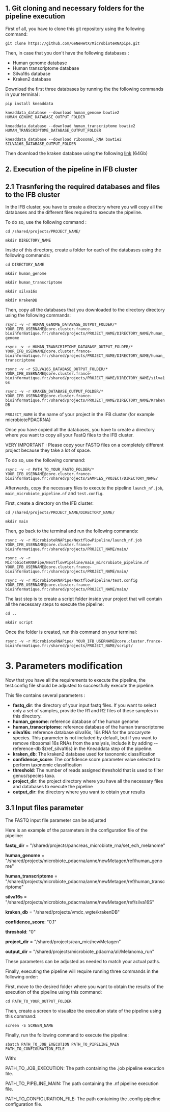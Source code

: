 ## 1. Git cloning and necessary folders for the pipeline execution

First of all, you have to clone this git repository using the following command:

`git clone https://github.com/GeNeHetX/MicrobioteRNApipe.git `

Then, in case that you don't have the following databases :

- Human genome database 
- Human transcriptome database 
- Silva16s database
- Kraken2 database

Download the first three databases by running the  the following commands in your terminal : 

`pip install kneaddata`

`kneaddata_database --download human_genome bowtie2 HUMAN_GENOME_DATABASE_OUTPUT_FOLDER`

`kneaddata_database --download human_transcriptome bowtie2 HUMAN_TRANSCRIPTOME_DATABASE_OUTPUT_FOLDER`

`kneaddata_database --download ribosomal_RNA bowtie2 SILVA16S_DATABASE_OUTPUT_FOLDER`


Then download the kraken database using the following [link](https://genome-idx.s3.amazonaws.com/kraken/k2_standard_20230314.tar.gz) (64Gb)

 
## 2. Execution of the pipeline in IFB cluster

## 2.1 Trasnfering the required databases and files to the IFB cluster

In the IFB cluster, you have to create a directory where you will copy all the databases and the different files required to execute the pipeline.

To do so, use the following command :

`cd /shared/projects/PROJECT_NAME/`

`mkdir DIRECTORY_NAME`

Inside of this directory, create a folder for each of the databases using the following commands:

`cd DIRECTORY_NAME`

`mkdir human_genome`

`mkdir human_transcriptome`

`mkdir silva16s`

`mkdir KrakenDB`


Then, copy all the databases that you downloaded to the directory directory using the following commands:

`rsync -v -r HUMAN_GENOME_DATABASE_OUTPUT_FOLDER/* YOUR_IFB_USERNAME@core.cluster.france-bioinformatique.fr:/shared/projects/PROJECT_NAME/DIRECTORY_NAME/human_genome`

`rsync -v -r HUMAN_TRANSCRIPTOME_DATABASE_OUTPUT_FOLDER/* YOUR_IFB_USERNAME@core.cluster.france-bioinformatique.fr:/shared/projects/PROJECT_NAME/DIRECTORY_NAME/human_transcriptome`

`rsync -v -r SILVA16S_DATABASE_OUTPUT_FOLDER/* YOUR_IFB_USERNAME@core.cluster.france-bioinformatique.fr:/shared/projects/PROJECT_NAME/DIRECTORY_NAME/silva16s`

`rsync -v -r KRAKEN_DATABASE_OUTPUT_FOLDER/* YOUR_IFB_USERNAME@core.cluster.france-bioinformatique.fr:/shared/projects/PROJECT_NAME/DIRECTORY_NAME/KrakenDB`

`PROJECT_NAME` is the name of your project in the IFB cluster (for example microbiotePDACRNA)


Once you have copied all the databases, you have to create a directory where you want to copy all your FastQ files to the IFB cluster.

VERY IMPORTANT : Please copy your FASTQ files on a completely different project because they take a lot of space.

To do so, use the following command:

`rsync -v -r PATH_TO_YOUR_FASTQ_FOLDER/* YOUR_IFB_USERNAME@core.cluster.france-bioinformatique.fr:/shared/projects/SAMPLES_PROJECT/DIRECTORY_NAME/`

Afterwards, copy the necessary files to execute the pipeline `launch_nf.job`,  `main_microbiote_pipeline.nf` and `test.config`.

First, create a directory on the IFB cluster:

`cd /shared/projects/PROJECT_NAME/DIRECTORY_NAME/`

`mkdir main`

Then, go back to the terminal and run the following commands:

`rsync -v -r MicrobioteRNAPipe/NextflowPipeline/launch_nf.job YOUR_IFB_USERNAME@core.cluster.france-bioinformatique.fr:/shared/projects/PROJECT_NAME/main/`

`rsync -v -r MicrobioteRNAPipe/NextflowPipeline/main_mircrobiote_pipeline.nf YOUR_IFB_USERNAME@core.cluster.france-bioinformatique.fr:/shared/projects/PROJECT_NAME/main/`

`rsync -v -r MicrobioteRNAPipe/NextflowPipeline/test.config YOUR_IFB_USERNAME@core.cluster.france-bioinformatique.fr:/shared/projects/PROJECT_NAME/main/`

The last step is to create a script folder inside your project that will contain all the necessary steps to execute the pipeline:

`cd ..`

`mkdir script`

Once the folder is created, run this command on your terminal:

`rsync -v -r MicrobioteRNAPipe/ YOUR_IFB_USERNAME@core.cluster.france-bioinformatique.fr:/shared/projects/PROJECT_NAME/script/`


# 3. Parameters modification

Now that you have all the requirements to execute the pipeline, the test.config file should be adjusted to successfully execute the pipeline.

This file contains several parameters :

- **fastq_dir**: the directory of your input fastq files. If you want to select only a set of samples, provide the R1 and R2 files of these samples in this directory.
- **human_genome**: reference database of the human genome
- **human_transcriptome**: reference database of the human transcriptome
- **silva16s**: reference database silva16s, 16s RNA for the procaryote species. This parameter is not included by default, but if you want to remove ribosomal 16s RNAs from the analysis, include it by adding --reference-db ${ref_silva16s} in the Kneaddata step of the pipeline.
- **kraken_db**: The kraken2 database used for taxonomic classification
- **confidence_score**: The confidence score parameter value selected to perform taxonomic classification
- **threshold**: The number of reads assigned threshold that is used to filter genus/species taxa. 
- **project_dir**: the project directory where you have all the necessary files and databases to execute the pipeline
- **output_dir**: the directory where you want to obtain your results

##  3.1  Input files parameter

The FASTQ input file parameter can be adjusted


Here is an example of the parameters in the configuration file of the pipeline:

**fastq_dir** = "/shared/projects/pancreas_microbiote_rna/set_ech_melanome"

**human_genome** = "/shared/projects/microbiote_pdacrna/anne/newMetagen/ref/human_genome"

**human_transcriptome** = "/shared/projects/microbiote_pdacrna/anne/newMetagen/ref/human_transcriptome"

**silva16s** = "/shared/projects/microbiote_pdacrna/anne/newMetagen/ref/silva16S"

**kraken_db** = "/shared/projects/vmdc_wgte/krakenDB"

**confidence_score**: "0.1"

**threshold**: "0"

**project_dir** = "/shared/projects/can_mic/newMetagen"

**output_dir** = "/shared/projects/microbiote_pdacrna/ali/Melanoma_run"


These parameters can be adjusted as needed to match your actual paths.


Finally, executing the pipeline will require running three commands in the following order:


First, move to the desired folder where you want to obtain the results of the execution of the pipeline using this command:

`cd PATH_TO_YOUR_OUTPUT_FOLDER`


Then, create a screen to visualize the execution state of the pipeline using this command:

`screen -S SCREEN_NAME`


Finally, run the following command to execute the pipeline:

`sbatch PATH_TO_JOB_EXECUTION PATH_TO_PIPELINE_MAIN PATH_TO_CONFIGURATION_FILE`

With:

PATH_TO_JOB_EXECUTION: The path containing the .job pipeline execution file.

PATH_TO_PIPELINE_MAIN: The path containing the .nf pipeline execution file.

PATH_TO_CONFIGURATION_FILE: The path containing the .config pipeline configuration file.



